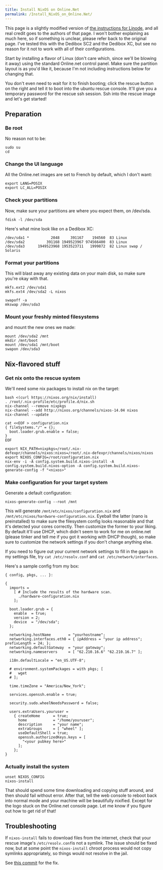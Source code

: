 ```yaml
---
title: Install NixOS on Online.Net
permalink: /Install_NixOS_on_Online.Net/
---
```


This page is a slightly modified version of [the instructions for Linode](/Install_NixOS_on_Linode "wikilink"), and all real credit goes to the authors of that page. I won't bother explaining as much here, so if something is unclear, please refer back to the original page. I've tested this with the Dedibox SC2 and the Dedibox XC, but see no reason for it not to work with all of their configurations.

Start by installing a flavor of Linux (don't care which, since we'll be blowing it away) using the standard Online.net control panel. Make sure the partition layout is as you'd like it, because I'm not including instructions below for changing that.

You don't even need to wait for it to finish booting; click the rescue button on the right and tell it to boot into the ubuntu rescue console. It'll give you a temporary password for the rescue ssh session. Ssh into the rescue image and let's get started!

Preparation
-----------

### Be root

No reason not to be:

    sudo su
    cd

### Change the UI language

All the Online.net images are set to French by default, which I don't want:

    export LANG=POSIX
    export LC_ALL=POSIX

### Check your partitions

Now, make sure your partitions are where you expect them, on /dev/sda.

    fdisk -l /dev/sda

Here's what mine look like on a Dedibox XC:

    /dev/sda1 *          2048     391167    194560  83 Linux
    /dev/sda2          391168 1949523967 974566400  83 Linux
    /dev/sda3      1949523968 1953523711   1999872  82 Linux swap / Solaris

### Format your partitions

This will blast away any existing data on your main disk, so make sure you're okay with that.

    mkfs.ext2 /dev/sda1
    mkfs.ext4 /dev/sda2 -L nixos

    swapoff -a
    mkswap /dev/sda3

### Mount your freshly minted filesystems

and mount the new ones we made:

    mount /dev/sda2 /mnt
    mkdir /mnt/boot
    mount /dev/sda1 /mnt/boot
    swapon /dev/sda3

Nix-flavored stuff
------------------

### Get nix onto the rescue system

We'll need some nix packages to install nix on the target:

    bash <(curl https://nixos.org/nix/install)
    . /root/.nix-profile/etc/profile.d/nix.sh
    nix-channel --remove nixpkgs
    nix-channel --add http://nixos.org/channels/nixos-14.04 nixos
    nix-channel --update

    cat <<EOF > configuration.nix
    { fileSystems."/" = {};
      boot.loader.grub.enable = false;
    }
    EOF

    export NIX_PATH=nixpkgs=/root/.nix-defexpr/channels/nixos:nixos=/root/.nix-defexpr/channels/nixos/nixos
    export NIXOS_CONFIG=/root/configuration.nix
    nix-env -i -A config.system.build.nixos-install -A config.system.build.nixos-option -A config.system.build.nixos-generate-config -f "<nixos>"

### Make configuration for your target system

Generate a default configuration:

    nixos-generate-config --root /mnt

This will generate `/mnt/etc/nixos/configuration.nix` and `/mnt/etc/nixos/hardware-configuration.nix`. Eyeball the latter (nano is preinstalled) to make sure the filesystem config looks reasonable and that it's detected your cores correctly. Then customize the former to your liking. By default it'll use DHCP, which didn't seem to work for me on online.net (please tinker and tell me if you got it working with DHCP though), so make sure to customize the network settings if you don't change anything else.

If you need to figure out your current network settings to fill in the gaps in my settings file, try `cat /etc/resolv.conf` and `cat /etc/network/interfaces`.

Here's a sample config from my box:

    { config, pkgs, ... }:

    {
      imports =
        [ # Include the results of the hardware scan.
          ./hardware-configuration.nix
        ];

      boot.loader.grub = {
        enable  = true;
        version = 2;
        device  = "/dev/sda";
      };

      networking.hostName        = "yourhostname";
      networking.interfaces.eth0 = { ipAddress = "your ip address"; prefixLength = 24; };
      networking.defaultGateway  = "your gateway";
      networking.nameservers     = [ "62.210.16.6" "62.210.16.7" ];

      i18n.defaultLocale = "en_US.UTF-8";

      # environment.systemPackages = with pkgs; [
      #   wget
      # ];

      time.timeZone = "America/New_York";

      services.openssh.enable = true;

      security.sudo.wheelNeedsPassword = false;

      users.extraUsers.youruser =
        { createHome      = true;
          home            = "/home/youruser";
          description     = "your name";
          extraGroups     = [ "wheel" ];
          useDefaultShell = true;
          openssh.authorizedKeys.keys = [
            "<your pubkey here>"
          ];
        };
    }

### Actually install the system

    unset NIXOS_CONFIG
    nixos-install

That should spend some time downloading and copying stuff around, and then should fail without error. After that, tell the web console to reboot back into normal mode and your machine will be beautifully nixified. Except for the logo stuck on the Online.net console page. Let me know if you figure out how to get rid of that!

Troubleshooting
---------------

If `nixos-install` fails to download files from the internet, check that your rescue image's `/etc/resolv.conf`is not a symlink. The issue should be fixed now, but at some point the `nixos-install` chroot process would not copy symlinks appropriately, so things would not resolve in the jail.

See [this commit](https://github.com/NixOS/nixpkgs/commit/6ebe4a6a523bbab3388453ac119ab08e295a7e06) for the fix.